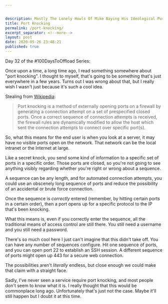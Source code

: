 ```yaml
---


description: Mostly The Lonely Howls Of Mike Baying His Ideological Purity At The Moon
title: Port Knocking
permalink: /port-knocking/
excerpt_separator: <!--more-->
layout: post
date: 2020-05-26 23:48:21
published: true
---
```


Day 32 of the #100DaysToOffload Series:

Once upon a time, a long time ago, I read something somewhere about "port knocking". I thought to myself, that's going to be something that's just everywhere in a few years. Turns out I was wrong about that, but I really wish I wasn't just because it's such a cool idea.

<!--more-->

Stealing from [Wikipedia](https://en.wikipedia.org/wiki/Port_knocking):

>Port knocking is a method of externally opening ports on a firewall by generating a connection attempt on a set of prespecified closed ports. Once a correct sequence of connection attempts is received, the firewall rules are dynamically modified to allow the host which sent the connection attempts to connect over specific port(s).

So, what this means for the end user is when you look at a server, it may have no visible ports open on the network. That network can be the local intranet or the Internet at large. 

Like a secret knock, you send some kind of information to a specific set of ports in a specific order. Those ports are closed, so you're not going to see anything visibly regarding whether you're right or wrong about a sequence.

A sequence can be any length, and for automated connection attempts, you could use an obscenely long sequence of ports and reduce the possibility of an accidental or brute force connection.

Once the sequence is _correctly_ entered (remember, by hitting certain ports in a certain order), then a port opens up for a specific protocol to the IP that's been knocking.

What this means is, even if you correctly enter the sequence, all the traditional means of access control are still there. You still need a username and you still need a password.

There's so much cool here I just can't imagine that this didn't take off. You can have any number of sequences configure. Hit one sequence of ports, and you can open port 22 to establish an SSH session. A different sequence of ports might open up 443 for a secure web connection. 

The possibilities aren't _literally_ endless, but close enough we could make that claim with a straight face. 

Sadly, I've never seen a service require port knocking, and most people don't seem to know what it is. I really thought that this would be commonplace long ago. Unfortunately that's just not the case. Maybe it'll still happen but I doubt it at this time.